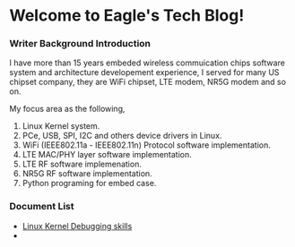 # Welcome to Eagle's Tech Blog!  
### Writer Background Introduction

I have more than 15 years embeded wireless commuication chips software system and architecture developement experience, I served for many US chipset company, they are WiFi chipset, LTE modem, NR5G modem and so on.



My focus area as the following,

1. Linux Kernel system.
2. PCe, USB, SPI, I2C and others device drivers in Linux.
3. WiFi (IEEE802.11a - IEEE802.11n) Protocol software implementation.
4. LTE MAC/PHY layer software implementation.
5. LTE RF software implemenation.
6. NR5G RF software implementation.
7. Python programing for embed case.



### Document List

- [Linux Kernel Debugging skills](docs/linux_kernel_debugging.md)
- 





